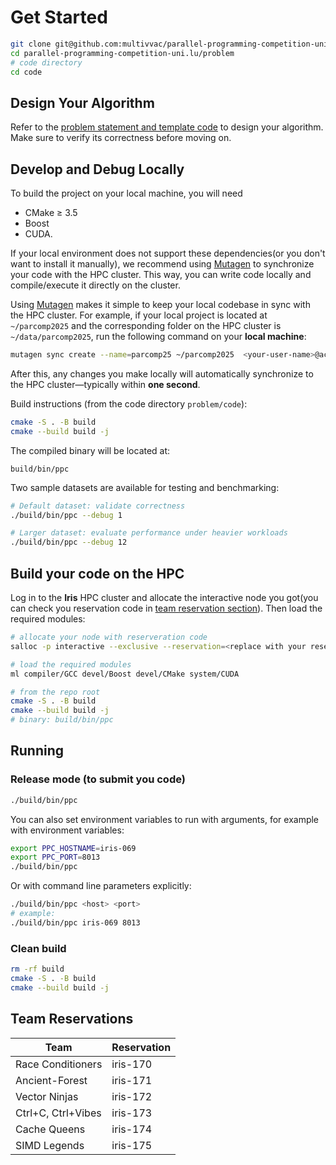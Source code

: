 # Get Started

```sh
git clone git@github.com:multivvac/parallel-programming-competition-uni.lu.git
cd parallel-programming-competition-uni.lu/problem
# code directory 
cd code
```

## Design Your Algorithm

Refer to the [problem statement and template code](./problem.md) to design your algorithm. Make sure to verify its correctness before moving on.

## Develop and Debug Locally

To build the project on your local machine, you will need
- CMake ≥ 3.5
- Boost
- CUDA.

If your local environment does not support these dependencies(or you don't want to install it manually), we recommend using [Mutagen](https://mutagen.io/) to synchronize your code with the HPC cluster. This way, you can write code locally and compile/execute it directly on the cluster.

Using [Mutagen](https://mutagen.io/) makes it simple to keep your local codebase in sync with the HPC cluster.
For example, if your local project is located at `~/parcomp2025` and the corresponding folder on the HPC cluster is `~/data/parcomp2025`, run the following command on your **local machine**:

```sh
mutagen sync create --name=parcomp25 ~/parcomp2025  <your-user-name>@access-iris.uni.lu:8022:~/data/parcomp2025
```
After this, any changes you make locally will automatically synchronize to the HPC cluster—typically within **one second**.

Build instructions (from the code directory `problem/code`):

```bash
cmake -S . -B build
cmake --build build -j
```

The compiled binary will be located at:

```
build/bin/ppc
```

Two sample datasets are available for testing and benchmarking:

```bash
# Default dataset: validate correctness
./build/bin/ppc --debug 1

# Larger dataset: evaluate performance under heavier workloads
./build/bin/ppc --debug 12
```

## Build your code on the HPC

Log in to the **Iris** HPC cluster and allocate the interactive node you got(you can check you reservation code in [team reservation section](#team-reservations)). Then load the required modules:

```bash
# allocate your node with reserveration code
salloc -p interactive --exclusive --reservation=<replace with your reservation code> --time=2:00:00
```

```bash
# load the required modules
ml compiler/GCC devel/Boost devel/CMake system/CUDA
```


```bash
# from the repo root
cmake -S . -B build
cmake --build build -j
# binary: build/bin/ppc
```

## Running

### Release mode (to submit you code)

```bash
./build/bin/ppc
```

You can also set environment variables to run with arguments, for example with environment variables:

```bash
export PPC_HOSTNAME=iris-069
export PPC_PORT=8013
./build/bin/ppc
```

Or with command line parameters explicitly:

```bash
./build/bin/ppc <host> <port>
# example:
./build/bin/ppc iris-069 8013
```

### Clean build

```bash
rm -rf build
cmake -S . -B build
cmake --build build -j
```

## Team Reservations
| Team               | Reservation |
|--------------------|-------------|
| Race Conditioners  |   iris-170  |
| Ancient-Forest     |   iris-171  |
| Vector Ninjas      |   iris-172  |
| Ctrl+C, Ctrl+Vibes |   iris-173  |
| Cache Queens       |   iris-174  |
| SIMD Legends       |   iris-175  |

